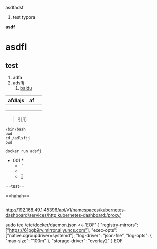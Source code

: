 asdfadsf

1. test typora

**asdf**

# asdfl



## test

1. adfa
2. adsflj
   1. [baidu]()

| afdlajs | af   |      |
| ------- | ---- | ---- |
|         |      |      |
|         |      |      |
|         |      |      |

> 引用
>
> 

```
/bin/bash
pwd
cd /adlsfjj
pwd

docker run adsfj

```

* 001
  * 
    * ​			`
    * 
    * []



==test==



==hahah==

```sequence
```

http://192.168.49.1:45396/api/v1/namespaces/kubernetes-dashboard/services/http:kubernetes-dashboard:/proxy/



sudo tee /etc/docker/daemon.json <<-'EOF'
{
  "registry-mirrors": ["https://61pgb9rv.mirror.aliyuncs.com"],
  "exec-opts": ["native.cgroupdriver=systemd"],
  "log-driver": "json-file",
  "log-opts": {
    "max-size": "100m"
  },
  "storage-driver": "overlay2"
}
EOF
